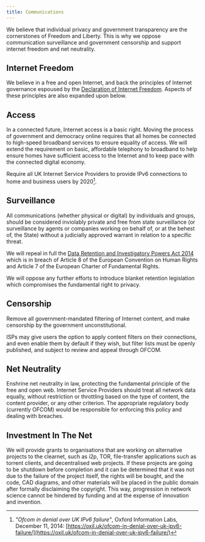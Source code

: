 ```yaml
---
title: Communications
---
```


We believe that individual privacy and government transparency are the cornerstones of Freedom and Liberty. This is why we oppose communication surveillance and government censorship and support internet freedom and net neutrality.

## Internet Freedom

We believe in a free and open Internet, and back the principles of Internet governance espoused by the [Declaration of Internet Freedom](http://www.internetdeclaration.org/freedom). Aspects of these principles are also expanded upon below.

## Access

In a connected future, Internet access is a basic right. Moving the process of government and democracy online requires that all homes be connected to high-speed broadband services to ensure equality of access. We will extend the requirement on basic, affordable telephony to broadband to help ensure homes have sufficient access to the Internet and to keep pace with the connected digital economy.

Require all UK Internet Service Providers to provide IPv6 connections to home and business users by 2020[^ipv6].

[^ipv6]: *"Ofcom in denial over UK IPv6 failure"*, Oxford Information Labs, December 11, 2014: [https://oxil.uk/ofcom-in-denial-over-uk-ipv6-failure/](https://oxil.uk/ofcom-in-denial-over-uk-ipv6-failure/)

## Surveillance

All communications (whether physical or digital) by individuals and groups, should be considered inviolably private and free from state surveillance (or surveillance by agents or companies working on behalf of, or at the behest of, the State) without a judicially approved warrant in relation to a specific threat.

We will repeal in full the [Data Retention and Investigatory Powers Act 2014](http://www.legislation.gov.uk/ukpga/2014/27/crossheading/retention-of-relevant-communications-data/enacted) which is in breach of Article 8 of the European Convention on Human Rights and Article 7 of the European Charter of Fundamental Rights.

We will oppose any further efforts to introduce blanket retention legislation which compromises the fundamental right to privacy.

## Censorship

Remove all government-mandated filtering of Internet content, and make censorship by the government unconstitutional.

ISPs may give users the option to apply content filters on their connections, and even enable them by default if they wish, but filter lists must be openly published, and subject to review and appeal through OFCOM.

## Net Neutrality

Enshrine net neutrality in law, protecting the fundamental principle of the free and open web. Internet Service Providers should treat all network data equally, without restriction or throttling based on the type of content, the content provider, or any other criterion. The appropriate regulatory body (currently OFCOM) would be responsible for enforcing this policy and dealing with breaches.

## Investment In The Net

We will provide grants to organisations that are working on alternative projects to the clearnet, such as i2p, TOR, file-transfer applications such as torrent clients, and decentralised web projects. If these projects are going to be shutdown before completion and it can be determined that it was not due to the failure of the project itself, the rights will be bought, and the code, CAD diagrams, and other materials will be placed in the public domain after formally disclaiming the copyright. This way, progression in network science cannot be hindered by funding and at the expense of innovation and invention.